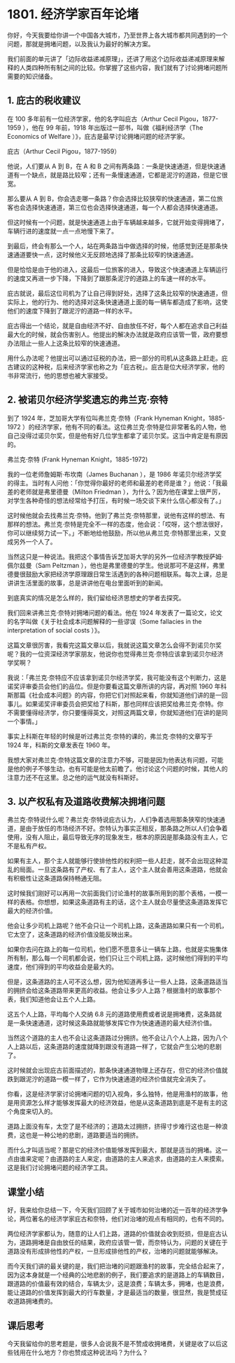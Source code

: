 # 1801. 经济学家百年论堵

你好，今天我要给你讲一个中国各大城市，乃至世界上各大城市都共同遇到的一个问题，那就是拥堵问题，以及我认为最好的解决方案。

我们前面的单元讲了「边际收益递减原理」，还讲了用这个边际收益递减原理来解释的人类四种所有制之间的比较。你掌握了这些内容，我们就有了讨论拥堵问题所需要的知识储备。

## 1. 庇古的税收建议

在 100 多年前有一位经济学家，他的名字叫庇古（Arthur Cecil Pigou，1877-1959 ），他在 99 年前，1918 年出版过一部书，叫做《福利经济学（The Economics of Welfare ）》，庇古是最早讨论拥堵问题的经济学家。

 


庇古（Arthur Cecil Pigou，1877-1959）

他说，人们要从 A 到 B，在 A 和 B 之间有两条路：一条是快速通道，但是快速通道有一个缺点，就是路比较窄；还有一条慢速通道，它都是泥泞的道路，但是它很宽。

那么要从 A 到 B，你会选走哪一条路？你会选择比较狭窄的快速通道，第二位旅客也会选择快速通道，第三位也会选择快速通道，每一个人都会选择快速通道。

但这时候有一个问题，就是快速通道上由于车辆越来越多，它就开始变得拥堵了，车辆行进的速度就一点一点地慢下来了。

到最后，终会有那么一个人，站在两条路当中做选择的时候，他感觉到还是那条快速通道要快一点，这时候他义无反顾地选择了那条比较窄的快速通道。

但是恰恰是由于他的进入，这最后一位旅客的进入，导致这个快速通道上车辆运行的速度又再进一步下降，下降到了跟那条泥泞的道路上的车速一样的水平。

庇古就说，最后这位司机为了让自己得到好处，选择了这条比较窄的快速通道，但实际上，他的行为、他的选择对这条快速通道上面的每一辆车都造成了影响，这使他们的速度下降到了跟泥泞的道路一样的水平。

庇古得出一个结论，就是自由经济不好、自由放任不好，每个人都在追求自己利益最大化的时候，就会伤害别人。他提出的解决办法就是政府应该管一管，政府要想办法阻止一些人上这条比较窄的快速通道。

用什么办法呢？他提出可以通过征税的办法，把一部分的司机从这条路上赶走。庇古建议的这种税，后来经济学家也称之为「庇古税」。庇古是位大经济学家，他的书非常流行，他的思想也被大家接受。

 


## 2. 被诺贝尔经济学奖遗忘的弗兰克·奈特

到了 1924 年，芝加哥大学有位叫弗兰克·奈特（Frank Hyneman Knight，1885-1972 ）的经济学家，他有不同的看法。这位弗兰克·奈特是位非常著名的人物，他自己没得过诺贝尔奖，但是他有好几位学生都拿了诺贝尔奖。这当中肯定是有原因的。

 


弗兰克·奈特 (Frank Hyneman Knight，1885-1972)

我的一位老师詹姆斯·布坎南（James Buchanan ），是 1986 年诺贝尔经济学奖的得主。当时有人问他：「你觉得你最好的老师和最差的老师是谁？」他说：「我最差的老师就是弗里德曼（Milton Friedman ），为什么？因为他在课堂上很严厉，对学生各种奇怪的想法经常给予打压，有时候一场交谈下来什么信心都没有了。」

这时候他就会去找弗兰克·奈特。他到了弗兰克·奈特那里，说他有这样的想法、有那样的想法。弗兰克·奈特是完全不一样的态度，他会说：「哎呀，这个想法很好，你可以继续努力试一下。」不断地给他鼓励，所以他从弗兰克·奈特那里出来，又变成另外一个人了。

当然这只是一种说法。我把这个事情告诉芝加哥大学的另外一位经济学教授萨姆·佩尔兹曼（Sam Peltzman ），他也是弗里德曼的学生。他说那可不是这样，弗里德曼很鼓励大家把经济学原理跟日常生活遇到的各种问题相联系。每次上课，总是讲讲生活里面的故事，总是讲讲他在电台里面听到的新闻。

到底真实的情况是怎么样的，我们留给经济思想史的学者去探究。

我们回来讲弗兰克·奈特对拥堵问题的看法。他在 1924 年发表了一篇论文，论文的名字叫做《关于社会成本问题解释的一些谬误（Some fallacies in the interpretation of social costs ）》。

这篇文章很厉害，我看完这篇文章以后，我就说这篇文章怎么会得不到诺贝尔奖呢？我的一位资深经济学家朋友，他说你也觉得弗兰克·奈特应该拿到诺贝尔经济学奖啊？

我说：「弗兰克·奈特应不应该拿到诺贝尔经济学奖，我可能没有这个判断力，这是诺奖评审委员会他们的品位。但是你要看这篇文章所讲的内容，再对照 1960 年科斯那篇《社会成本问题》的内容，你把它们对照起来看，你就知道他们讲的是一回事儿。如果诺奖评审委员会把奖给了科斯，那也同样应该把奖给弗兰克·奈特。你不需要懂得经济学，你只要懂得英文，对照这两篇文章，你就知道他们在讲的是同一个事情。」

事实上科斯在年轻的时候是听过弗兰克·奈特的课的，弗兰克·奈特的文章写于 1924 年，科斯的文章发表在 1960 年。

我想大家对弗兰克·奈特这篇文章的注意力不够，可能是因为他表达有问题，可能是他的例子不够生动，也有可能是他太前瞻了。他讨论这个问题的时候，其他人的注意力还不在这里。总之他的运气就没有科斯好。

## 3. 以产权私有及道路收费解决拥堵问题

弗兰克·奈特说什么呢？弗兰克·奈特说庇古认为，人们争着选用那条狭窄的快速通道，是由于放任的市场经济不好。奈特认为事实正相反，那条路之所以人们会争着使用，没有人阻止，最后导致无序的现象发生，根本的原因是那条路没有主人，它不是私有产权。

如果有主人，那个主人就能够行使排他性的权利把一些人赶走，就不会出现这种混乱的局面。一旦这条路有了产权、有了主人，这个主人就会善用这条道路，他就会有积极性让这条道路保持畅通无阻。

这时候我们刚好可以再用一次前面我们讨论渔村的故事所用到的那个表格，一模一样的表格。你想想，如果这条道路有主的话，这个主人就会尽量使这条道路发挥它最大的经济价值。

他会让多少司机上路呢？他不会只让一个司机上路，这条道路如果只有一个司机，它太空了，这条道路的经济价值没能反映出来。

如果你去问在路上的每一位司机，他们愿不愿意多让一辆车上路，也就是实施集体所有制，那么每一个司机都会说，他们只让三个司机上路，这时候他们得到的平均速度，他们得到的平均收益会是最大的。

但是，这条道路的主人可不这么想，因为他知道再多让一些人上路，这条道路适当的拥挤会给这条道路带来更高的收益。他会让多少人上路？根据渔村的故事那个表，我们知道他会让五个人上路。

这五个人上路，平均每个人交纳 6.8 元的道路使用费或者说是拥堵费，这条路就是一条快速通道，这时候这条路就能够发挥它作为快速通道的最大经济价值。

当然这个道路的主人也不会让这条道路过分拥挤。他不会让八个人上路，因为八个人上路以后，这条道路的速度就降到跟没有道路一样了，它就会产生公地的悲剧了。

这时候就会出现庇古前面描述的，那条快速通道物理上还存在，但它的经济价值就跌到跟泥泞的道路一模一样了，它作为快速通道的经济价值就完全消失了。

你看，这是经济学家讨论拥堵问题的切入视角，多么独特，他是用渔村的故事，他是用资源怎么样才能够发挥最大的经济效益，他是从这条道路到底是不是有主的这个角度来切入的。

道路上面没有车，太空了是不经济的；道路太过拥挤，挤得寸步难行这也是一种浪费，这也是一种公地的悲剧，道路要适当的拥挤。

而什么才叫适当呢？那是它的经济价值能够发挥到最大，那就是适当的拥堵。这一点由谁来定呢？由道路的主人来定，由道路的主人来追求，由道路的主人来摸索。这是我们讨论拥堵问题的经济学工具。

## 课堂小结

好，我来给你总结一下，今天我们回顾了关于城市如何治堵的近一百年的经济学争论，两位著名的经济学家庇古和奈特，他们对治堵的观点有相同的，也有不同的。

两位经济学家都认为，随意的让人们上路，道路的价值就会收到贬损，但是庇古认为，道路拥堵是自由放任的结果，政府应该管一管，而奈特认为，问题的关键在于道路没有形成排他性的产权，一旦形成排他性的产权，治堵的问题就能够解决。

而今天我们讲的最关键的是，我们把治堵的问题跟渔村的故事，完全结合起来了，因为这本身就是一个经典的公地悲剧的例子，我们要追求的是道路上的车辆数目，跟道路的价值最有效的结合，车辆太少，这是浪费；车辆太多，拥堵，也是浪费，能让道路的价值发挥到最大的行车数量，才是最适当的数量，很显然，我是赞成征收道路拥堵费的。

## 课后思考

今天我留给你的思考题是，很多人会说我不是不赞成收拥堵费，关键是收了以后这些钱用在什么地方？你也赞成这种说法吗？为什么？

